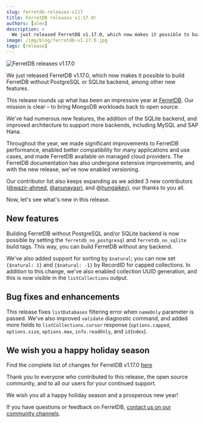 ```yaml
---
slug: ferretdb-releases-v117
title: FerretDB releases v1.17.0!
authors: [alex]
description: >
  We just released FerretDB v1.17.0, which now makes it possible to build FerretDB without PostgreSQL or SQLite backend, among other new features.
image: /img/blog/ferretdb-v1.17.0.jpg
tags: [release]
---
```


![FerretDB releases v1.17.0](/img/blog/ferretdb-v1.17.0.jpg)

We just released FerretDB v1.17.0, which now makes it possible to build FerretDB without PostgreSQL or SQLite backend, among other new features.

<!--truncate-->

This release rounds up what has been an impressive year at [FerretDB](https://www.ferretdb.com/).
Our mission is clear – to bring MongoDB workloads back to open source.

We've had numerous new features, the addition of the SQLite backend, and improved architecture to support more backends, including MySQL and SAP Hana.

Throughout the year, we made significant improvements to FerretDB performance, enabled better compatibility for many applications and use cases, and made FerretDB available on managed cloud providers.
The FerretDB documentation has also undergone extensive improvements, and with the new release, we've now enabled versioning.

Our contributor list also keeps expanding as we added 3 new contributors ([@wazir-ahmed](https://github.com/wazir-ahmed), [@anunayasri](https://github.com/anunayasri), and @[hungaikev](https://github.com/hungaikev)), our thanks to you all.

Now, let's see what's new in this release.

## New features

Building FerretDB without PostgreSQL and/or SQLite backend is now possible by setting the `ferretdb_no_postgresql` and `ferretdb_no_sqlite` build tags.
This way, you can build FerretDB without any backend.

We've also added support for sorting by `$natural`; you can now set `{$natural: 1}` and `{$natural: -1}` by RecordID for capped collections.
In addition to this change, we've also enabled collection UUID generation, and this is now visible in the `listCollections` output.

## Bug fixes and enhancements

This release fixes `listDatabases` filtering error when `nameOnly` parameter is passed.
We've also improved `validate` diagnostic command, and added more fields to `listCollections.cursor` response (`options.capped`, `options.size`, `options.max`, `info.readOnly`, and `idIndex`).

## We wish you a happy holiday season

Find the complete list of changes for FerretDB v1.17.0 [here](https://github.com/FerretDB/FerretDB/releases/tag/v1.17.0)

Thank you to everyone who contributed to this release, the open source community, and to all our users for your continued support.

We wish you all a happy holiday season and a prosperous new year!

If you have questions or feedback on FerretDB, [contact us on our community channels](https://docs.ferretdb.io/#community).
